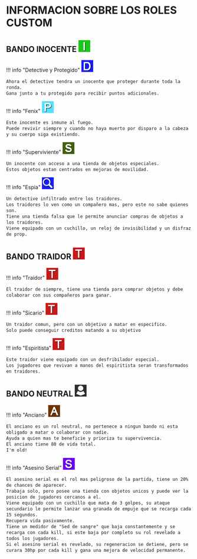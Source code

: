 # INFORMACION SOBRE LOS ROLES CUSTOM

##  BANDO INOCENTE ![INO](../assets/ttt_imgs/tabla_inocente.png)

!!! info "Detective y Protegido" ![DT](../assets/ttt_imgs/detective.png)

    Ahora el detective tendra un inocente que proteger durante toda la ronda.
    Gana junto a tu protegido para recibir puntos adicionales.

!!! info "Fenix" ![F](../assets/ttt_imgs/fenix.png)

    Este inocente es inmune al fuego.
    Puede revivir siempre y cuando no haya muerto por disparo a la cabeza y su cuerpo siga existiendo.

!!! info "Superviviente" ![ST](../assets/ttt_imgs/superviviente.png)

    Un inocente con acceso a una tienda de objetos especiales.
    Estos objetos estan centrados en mejoras de movilidad.
		
!!! info "Espia" ![ES](../assets/ttt_imgs/espia.png)

    Un detective infiltrado entre los traidores.
    Los traidores lo ven como un compañero mas, pero este no sabe quienes son.
	Tiene una tienda falsa que le permite anunciar compras de objetos a los traidores.
	Viene equipado con un cuchillo, un reloj de invisibilidad y un disfraz de prop.

##  BANDO TRAIDOR ![T](../assets/ttt_imgs/tabla_traidor.png)

!!! info "Traidor" ![T](../assets/ttt_imgs/tabla_traidor.png)

    El traidor de siempre, tiene una tienda para comprar objetos y debe colaborar con sus compañeros para ganar.

!!! info "Sicario" ![S](../assets/ttt_imgs/tabla_traidor.png)

    Un traidor comun, pero con un objetivo a matar en especifico.
    Solo puede conseguir creditos matando a su objetivo
		
!!! info "Espiritista" ![S](../assets/ttt_imgs/tabla_traidor.png)

    Este traidor viene equipado con un desfribilador especial.
    Los jugadores que revivan a manos del espiritista seran transformados en traidores.

##  BANDO NEUTRAL ![N](../assets/ttt_imgs/tabla_neutral.png)

!!! info "Anciano" ![A](../assets/ttt_imgs/anciano.png)

    El anciano es un rol neutral, no pertenece a ningun bando ni esta obligado a matar o colaborar con nadie.
	Ayuda a quien mas te beneficie y prioriza tu supervivencia.
	El anciano tiene 80 de vida total.
	I'm old!

!!! info "Asesino Serial" ![A](../assets/ttt_imgs/serialkiller.png)

    El asesino serial es el rol mas peligroso de la partida, tiene un 20% de chances de aparecer.
	Trabaja solo, pero posee una tienda con objetos unicos y puede ver la posicion de jugadores cercanos a el.
	Viene equipado con un cuchillo que mata de 3 golpes, su ataque secundario le permite lanzar una granada de empuje que se recarga cada 15 segundos.
	Recupera vida pasivamente.
	Tiene un medidor de "Sed de sangre" que baja constantemente y se recarga con cada kill, si este baja por completo su rol revelado a todos los jugadores.
	Si el asesino serial es revelado, su regeneracion se detiene, pero se curara 30hp por cada kill y gana una mejora de velocidad permanente.